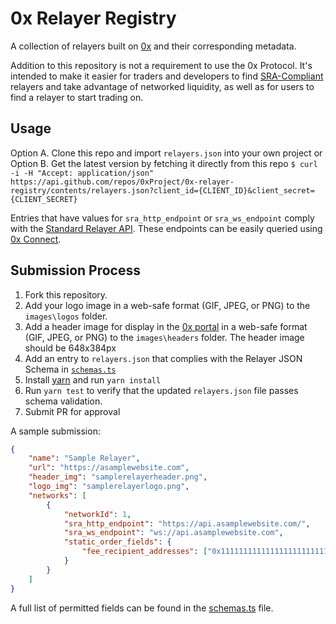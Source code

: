 # 0x Relayer Registry

A collection of relayers built on [0x](https://0xproject.com/) and their corresponding metadata.

Addition to this repository is not a requirement to use the 0x Protocol. It's intended to make it easier for traders and developers to find [SRA-Compliant](https://github.com/0xProject/standard-relayer-api/blob/master/README.md) relayers and take advantage of networked liquidity, as well as for users to find a relayer to start trading on.

## Usage

Option A. Clone this repo and import `relayers.json` into your own project or  
Option B. Get the latest version by fetching it directly from this repo
`$ curl -i -H "Accept: application/json" https://api.github.com/repos/0xProject/0x-relayer-registry/contents/relayers.json?client_id={CLIENT_ID}&client_secret={CLIENT_SECRET}`

Entries that have values for `sra_http_endpoint` or `sra_ws_endpoint` comply with the [Standard Relayer API](https://github.com/0xProject/standard-relayer-api/blob/master/README.md). These endpoints can be easily queried using [0x Connect](https://github.com/0xProject/0x-monorepo/tree/development/packages/connect).

## Submission Process

1.  Fork this repository.
2.  Add your logo image in a web-safe format (GIF, JPEG, or PNG) to the `images\logos` folder.
3.  Add a header image for display in the [0x portal](https://0xproject.com/portal) in a web-safe format (GIF, JPEG, or PNG) to the `images\headers` folder. The header image should be 648x384px
4.  Add an entry to `relayers.json` that complies with the Relayer JSON Schema in [`schemas.ts`](./schemas.ts)
5.  Install [yarn](https://yarnpkg.com) and run `yarn install`
6.  Run `yarn test` to verify that the updated `relayers.json` file passes schema validation.
7.  Submit PR for approval

A sample submission:

```json
{
    "name": "Sample Relayer",
    "url": "https://asamplewebsite.com",
    "header_img": "samplerelayerheader.png",
    "logo_img": "samplerelayerlogo.png",
    "networks": [
        {
            "networkId": 1,
            "sra_http_endpoint": "https://api.asamplewebsite.com/",
            "sra_ws_endpoint": "ws://api.asamplewebsite.com",
            "static_order_fields": {
                "fee_recipient_addresses": ["0x1111111111111111111111111111111111111111"]
            }
        }
    ]
}
```

A full list of permitted fields can be found in the [schemas.ts](./schemas.ts) file.
